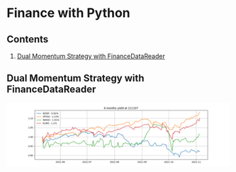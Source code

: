 # Finance with Python

## Contents

1. [Dual Momentum Strategy with FinanceDataReader](<./dual_momentum.py>)

## Dual Momentum Strategy with FinanceDataReader

![dualmomentum](<./img/6M_yield_211107.png>)
